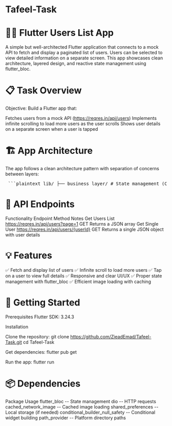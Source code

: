 # Tafeel-Task

# 🧑‍💻 Flutter Users List App

A simple but well-architected Flutter application that connects to a mock API to fetch and display a paginated list of users. Users can be selected to view detailed information on a separate screen. This app showcases clean architecture, layered design, and reactive state management using flutter_bloc.


# 📋 Task Overview

Objective:
Build a Flutter app that:

Fetches users from a mock API (https://reqres.in/api/users)
Implements infinite scrolling to load more users as the user scrolls
Shows user details on a separate screen when a user is tapped


# 🏗️ App Architecture

The app follows a clean architecture pattern with separation of concerns between layers:

<pre> ```plaintext lib/ ├── business_layer/ # State management (Cubit/Bloc logic) │ ├── core_layer/ # Core utilities used across the app │ ├── constants/ # App-wide constants │ ├── extensions/ # Dart/Flutter extensions │ └── helpers/ # General helper functions │ ├── data_layer/ # Data models and local data handling │ ├── data_models/ # User and API response models │ └── local/ # Local storage (e.g., SharedPreferences) │ ├── domain_layer/ # API interaction and endpoints │ ├── end_points/ # API route definitions │ ├── local_source/ # Local data abstraction (from shared/local) │ └── remote_source/ # API calls and remote data access │ ├── presentation_layer/ # UI components │ ├── screens/ # Full app screens │ └── widgets/ # UI components │ ├── screens_widgets/ # Widgets specific to a certain screen │ └── shared_widgets/ # Reusable UI components │ └── main.dart # App entry point ``` </pre>


# 🔌 API Endpoints

Functionality	Endpoint	Method	Notes
Get Users List	https://reqres.in/api/users?page=1	GET	Returns a JSON array
Get Single User	https://reqres.in/api/users/{userId}	GET	Returns a single JSON object with user details


# 💡 Features

✅ Fetch and display list of users
✅ Infinite scroll to load more users
✅ Tap on a user to view full details
✅ Responsive and clear UI/UX
✅ Proper state management with flutter_bloc
✅ Efficient image loading with caching


# 🚀 Getting Started

Prerequisites
Flutter SDK: 3.24.3


Installation

Clone the repository: 
git clone https://github.com/ZieadEmad/Tafeel-Task.git
cd Tafeel-Task

Get dependencies:
flutter pub get

Run the app:
flutter run


# 📦 Dependencies

Package	Usage
flutter_bloc --	State management
dio	-- HTTP requests
cached_network_image --	Cached image loading
shared_preferences --	Local storage (if needed)
conditional_builder_null_safety -- Conditional widget building
path_provider --	Platform directory paths


